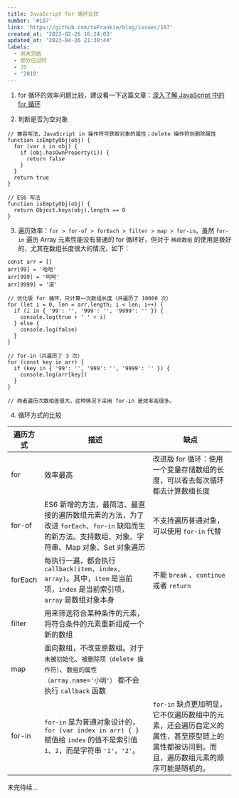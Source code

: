 ```yaml
---
title: JavaScript for 循环比较
number: '#187'
link: 'https://github.com/toFrankie/blog/issues/187'
created_at: '2023-02-26 16:24:03'
updated_at: '2023-04-26 21:30:44'
labels:
  - 尚未完结
  - 部分已过时
  - JS
  - '2019'
---
```

1. for 循环的效率问题比较，建议看一下这篇文章：[深入了解 JavaScript 中的 for 循环](https://zhuanlan.zhihu.com/p/23812134)

2. 判断是否为空对象

```
// 兼容写法，JavaScript in 操作符可获取对象的属性；delete 操作符则删除属性
function isEmptyObj(obj) {
  for (var i in obj) {
    if (obj.hasOwnProperty(i)) {
      return false
    }
  }
  return true
}

// ES6 写法
function isEmptyObj(obj) {
  return Object.keys(obj).length == 0
}
```

3. 遍历效率：`for > for-of > forEach > filter > map > for-in`。虽然 `for-in` 遍历 Array 元素性能没有普通的 for 循环好，但对于 `稀疏数组` 的使用是极好的，尤其在数组长度很大的情况，如下：

```
const arr = []
arr[99] = '哈哈'
arr[999] = '呵呵'
arr[9999] = '滚'

// 优化版 for 循环，只计算一次数组长度（共遍历了 10000 次）
for (let i = 0, len = arr.length; i < len; i++) {
  if (i in { '99': '', '999': '', '9999': '' }) {
    console.log(true + ' ' + i)
  } else {
    console.log(false)
  }
}

// for-in（共遍历了 3 次）
for (const key in arr) {
  if (key in { '99': '', '999': '', '9999': '' }) {
    console.log(arr[key])
  }
}

// 两者遍历次数相差很大，这种情况下采用 for-in 是效率高很多。
```
4.  循环方式的比较

| 遍历方式 | 描述 | 缺点 |
| --- | --- | --- |
| for | 效率最高 | 改进版 for 循环：使用一个变量存储数组的长度，可以省去每次循环都去计算数组长度 |
| for-of | ES6 新增的方法，最简洁、最直接的遍历数组元素的方法，为了改进 `forEach`、`for-in` 缺陷而生的新方法。支持数组、对象、字符串、Map 对象、Set 对象遍历 | 不支持遍历普通对象，可以使用 `for-in` 代替 |
| forEach | 每执行一遍，都会执行 `callback(item, index, array)`。其中，`item` 是当前项，`index` 是当前索引项，`array` 是数组对象本身 | 不能 `break` 、`continue` 或者 `return` |
| filter | 用来筛选符合某种条件的元素，将符合条件的元素重新组成一个新的数组 |  |
| map | 面向数组，不改变原数组。对于 `未被初始化`、`被删除项（delete 操作符）`、`数组的属性（array.name='小明'）` 都不会执行 `callback` 函数 |  |
|for-in | `for-in` 是为普通对象设计的，`for (var index in arr) { }` 赋值给 `index` 的值不是索引值 `1`、`2`，而是字符串 `'1'`，`'2'`。 | `for-in` 缺点更加明显，它不仅遍历数组中的元素，还会遍历自定义的属性，甚至原型链上的属性都被访问到。而且，遍历数组元素的顺序可能是随机的。 |

未完待续...
